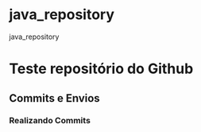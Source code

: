 # java_repository
java_repository

# Teste repositório do Github
## Commits e Envios 
### Realizando Commits